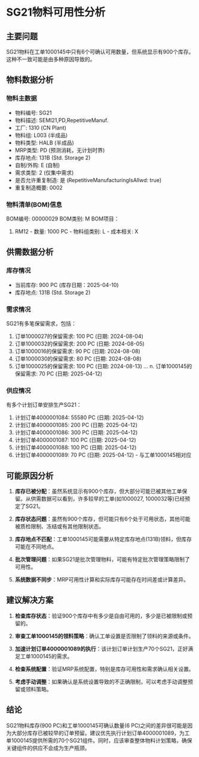 # SG21物料可用性分析

## 主要问题
SG21物料在工单1000145中只有6个可确认可用数量，但系统显示有900个库存。这种不一致可能是由多种原因导致的。

## 物料数据分析

### 物料主数据
- 物料编号: SG21
- 物料描述: SEMI21,PD,RepetitiveManuf.
- 工厂: 1310 (CN Plant)
- 物料组: L003 (半成品)
- 物料类型: HALB (半成品)
- MRP类型: PD (预测消耗，无计划时界)
- 库存地点: 131B (Std. Storage 2)
- 自制/外购: E (自制)
- 需求类型: 2 (仅集中需求)
- 是否允许重复制造: 是 (RepetitiveManufacturingIsAllwd: true)
- 重复制造概要: 0002

### 物料清单(BOM)信息
BOM编号: 00000029
BOM类别: M
BOM项目：
1. RM12 - 数量: 1000 PC - 物料组类别: L - 成本相关: X

## 供需数据分析

### 库存情况
- 当前库存: 900 PC (库存日期：2025-04-10)
- 库存地点: 131B (Std. Storage 2)

### 需求情况
SG21有多笔保留需求，包括：
1. 订单1000027的保留需求: 100 PC (日期: 2024-08-04)
2. 订单1000032的保留需求: 200 PC (日期: 2024-08-05)
3. 订单1000016的保留需求: 90 PC (日期: 2024-08-08)
4. 订单1000030的保留需求: 80 PC (日期: 2024-08-08)
5. 订单1000025的保留需求: 100 PC (日期: 2024-08-13)
...
n. 订单1000145的保留需求: 70 PC (日期: 2025-04-12)

### 供应情况
有多个计划订单安排生产SG21：
1. 计划订单4000001084: 55580 PC (日期: 2025-04-12)
2. 计划订单4000001085: 200 PC (日期: 2025-04-12)
3. 计划订单4000001086: 300 PC (日期: 2025-04-12)
4. 计划订单4000001087: 100 PC (日期: 2025-04-12)
5. 计划订单4000001088: 100 PC (日期: 2025-04-12)
6. 计划订单4000001089: 70 PC (日期: 2025-04-12) - 与工单1000145相对应

## 可能原因分析

1. **库存已被分配**：虽然系统显示有900个库存，但大部分可能已被其他工单保留。从供需数据可以看到，许多较早的工单(如1000027, 1000032等)已经预定了SG21。

2. **库存状态问题**：虽然有900个库存，但可能只有6个处于可用状态，其他可能被质检限制、冻结或有其他限制状态。

3. **库存地点不匹配**：工单1000145可能需要从特定库存地点(131B)领料，但库存可能在不同地点。

4. **批次管理问题**：如果SG21是批次管理物料，可能有特定批次管理策略限制了可用性。

5. **系统数据不同步**：MRP可用性计算和实际库存可能存在时间差或计算差异。

## 建议解决方案

1. **检查库存状态**：验证900个库存中有多少是自由可用的，多少是已被限制或预留的。

2. **审查工单1000145的领料策略**：确认工单设置是否限制了领料的来源或条件。

3. **加速计划订单4000001089的执行**：该计划订单计划生产70个SG21，正好满足工单1000145的需求。

4. **检查系统配置**：验证MRP系统配置，特别是库存可用性和需求确认相关设置。

5. **考虑手动调整**：如果确认是系统设置导致的不正确限制，可以考虑手动调整预留或领料策略。

## 结论

SG21物料库存(900 PC)和工单1000145可确认数量(6 PC)之间的差异很可能是因为大部分库存已被较早的订单预留。建议优先执行计划订单4000001089，为工单1000145提供所需的70个SG21组件。同时，应该审查整体物料计划策略，确保关键组件的供应不会成为生产瓶颈。 